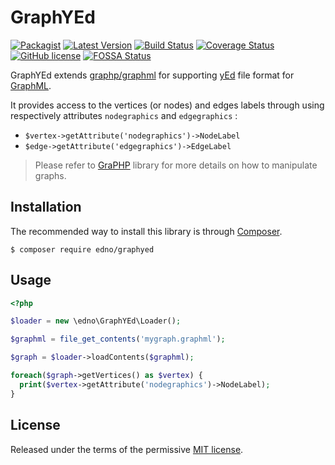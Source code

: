 # GraphYEd

[![Packagist](https://img.shields.io/packagist/dt/edno/graphyed.svg?style=flat-square)](https://packagist.org/packages/edno/graphyed)
[![Latest Version](https://img.shields.io/packagist/v/edno/graphyed.svg?style=flat-square)](https://packagist.org/packages/edno/graphyed)
[![Build Status](https://img.shields.io/travis/com/edno/graphyed.svg?style=flat-square)](https://travis-ci.com/edno/graphyed)
[![Coverage Status](https://img.shields.io/coveralls/edno/graphyed.svg?style=flat-square)](https://coveralls.io/github/edno/graphyed?branch=master)
[![GitHub license](https://img.shields.io/badge/license-MIT-blue.svg?style=flat-square)](https://raw.githubusercontent.com/edno/graphyed/master/LICENSE)
[![FOSSA Status](https://app.fossa.io/api/projects/git%2Bgithub.com%2Fedno%2Fgraphyed.svg?type=shield)](https://app.fossa.io/projects/git%2Bgithub.com%2Fedno%2Fgraphyed?ref=badge_shield)

GraphYEd extends [graphp/graphml](https://github.com/graphp/graphml) for supporting [yEd](https://www.yworks.com/products/yed) file format for [GraphML](http://graphml.graphdrawing.org/).

It provides access to the vertices (or nodes) and edges labels through using respectively attributes `nodegraphics` and `edgegraphics` :
- `$vertex->getAttribute('nodegraphics')->NodeLabel`
- `$edge->getAttribute('edgegraphics')->EdgeLabel`


> Please refer to [GraPHP](https://github.com/graphp/graph) library for more details on how to manipulate graphs.

## Installation

The recommended way to install this library is through [Composer](http://getcomposer.org).

```shell
$ composer require edno/graphyed
```

## Usage

```php
<?php

$loader = new \edno\GraphYEd\Loader();

$graphml = file_get_contents('mygraph.graphml');

$graph = $loader->loadContents($graphml);

foreach($graph->getVertices() as $vertex) {
  print($vertex->getAttribute('nodegraphics')->NodeLabel);
}
```

## License

Released under the terms of the permissive [MIT license](http://opensource.org/licenses/MIT).
